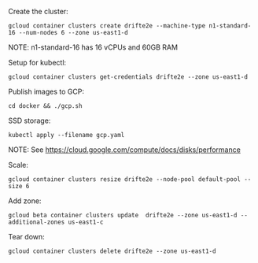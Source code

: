 Create the cluster:

```
gcloud container clusters create drifte2e --machine-type n1-standard-16 --num-nodes 6 --zone us-east1-d
```

NOTE: n1-standard-16 has 16 vCPUs and 60GB RAM

Setup for kubectl:
```
gcloud container clusters get-credentials drifte2e --zone us-east1-d
```

Publish images to GCP:
```
cd docker && ./gcp.sh
```

SSD storage:
```
kubectl apply --filename gcp.yaml
```

NOTE: See https://cloud.google.com/compute/docs/disks/performance

Scale:
```
gcloud container clusters resize drifte2e --node-pool default-pool --size 6
```

Add zone:
```
gcloud beta container clusters update  drifte2e --zone us-east1-d --additional-zones us-east1-c
```

Tear down:
```
gcloud container clusters delete drifte2e --zone us-east1-d
```
